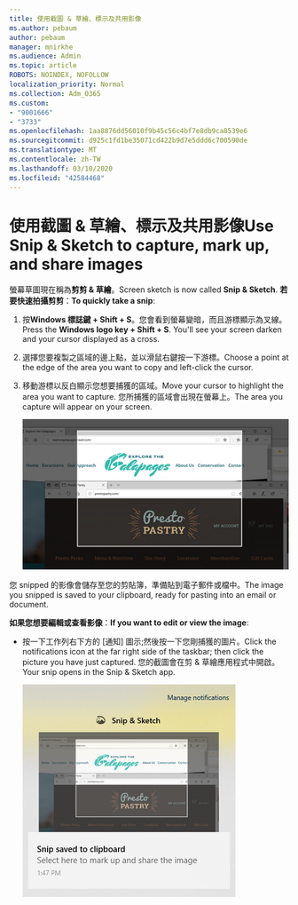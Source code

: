 ```yaml
---
title: 使用截圖 & 草繪、標示及共用影像
ms.author: pebaum
author: pebaum
manager: mnirkhe
ms.audience: Admin
ms.topic: article
ROBOTS: NOINDEX, NOFOLLOW
localization_priority: Normal
ms.collection: Adm_O365
ms.custom:
- "9001666"
- "3733"
ms.openlocfilehash: 1aa8876dd56010f9b45c56c4bf7e8db9ca8539e6
ms.sourcegitcommit: d925c1fd1be35071cd422b9d7e5ddd6c700590de
ms.translationtype: MT
ms.contentlocale: zh-TW
ms.lasthandoff: 03/10/2020
ms.locfileid: "42584468"
---
```

# <a name="use-snip--sketch-to-capture-mark-up-and-share-images"></a><span data-ttu-id="79c6d-102">使用截圖 & 草繪、標示及共用影像</span><span class="sxs-lookup"><span data-stu-id="79c6d-102">Use Snip & Sketch to capture, mark up, and share images</span></span>

<span data-ttu-id="79c6d-103">螢幕草圖現在稱為**剪剪 & 草繪**。</span><span class="sxs-lookup"><span data-stu-id="79c6d-103">Screen sketch is now called **Snip & Sketch**.</span></span> <span data-ttu-id="79c6d-104">**若要快速拍攝剪剪**：</span><span class="sxs-lookup"><span data-stu-id="79c6d-104">**To quickly take a snip**:</span></span>

1. <span data-ttu-id="79c6d-105">按**Windows 標誌鍵 + Shift + S**。您會看到螢幕變暗，而且游標顯示為叉線。</span><span class="sxs-lookup"><span data-stu-id="79c6d-105">Press the **Windows logo key + Shift + S**. You'll see your screen darken and your cursor displayed as a cross.</span></span> 

2. <span data-ttu-id="79c6d-106">選擇您要複製之區域的邊上點，並以滑鼠右鍵按一下游標。</span><span class="sxs-lookup"><span data-stu-id="79c6d-106">Choose a point at the edge of the area you want to copy and left-click the cursor.</span></span> 

3. <span data-ttu-id="79c6d-107">移動游標以反白顯示您想要捕獲的區域。</span><span class="sxs-lookup"><span data-stu-id="79c6d-107">Move your cursor to highlight the area you want to capture.</span></span> <span data-ttu-id="79c6d-108">您所捕獲的區域會出現在螢幕上。</span><span class="sxs-lookup"><span data-stu-id="79c6d-108">The area you capture will appear on your screen.</span></span>

   ![高亮顯示選取範圍的圖像](media/snipone.png)

<span data-ttu-id="79c6d-110">您 snipped 的影像會儲存至您的剪貼簿，準備貼到電子郵件或檔中。</span><span class="sxs-lookup"><span data-stu-id="79c6d-110">The image you snipped is saved to your clipboard, ready for pasting into an email or document.</span></span> 

<span data-ttu-id="79c6d-111">**如果您想要編輯或查看影像**：</span><span class="sxs-lookup"><span data-stu-id="79c6d-111">**If you want to edit or view the image**:</span></span> 

- <span data-ttu-id="79c6d-112">按一下工作列右下方的 [通知] 圖示;然後按一下您剛捕獲的圖片。</span><span class="sxs-lookup"><span data-stu-id="79c6d-112">Click the notifications icon at the far right side of the taskbar; then click the picture you have just captured.</span></span> <span data-ttu-id="79c6d-113">您的截圖會在剪 & 草繪應用程式中開啟。</span><span class="sxs-lookup"><span data-stu-id="79c6d-113">Your snip opens in the Snip & Sketch app.</span></span>

   ![顯示在截圖應用程式中的圖片影像](media/sniptwo.png)
